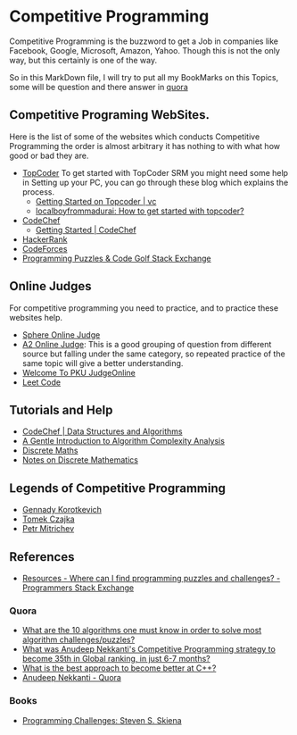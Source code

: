 # Competitive Programming #

Competitive Programming is the buzzword to get a Job in companies like Facebook, Google, Microsoft, Amazon, Yahoo. Though this is not the only way, but this certainly is one of the way.

So in this MarkDown file, I will try to put all my BookMarks on this Topics, some will be question and there answer in [quora](http://www.quora.com)

## Competitive Programing WebSites. ##
Here is the list of some of the websites which conducts Competitive Programming the order is almost arbitrary it has nothing to with what how good or bad they are.

* [TopCoder](http://www.topcoder.com/)
To get started with TopCoder SRM you might need some help in Setting up your PC, you can go through these blog which explains the process. 
    -   [Getting Started on Topcoder | vc](http://thevc.wordpress.com/2008/02/27/getting-started-on-topcoder/)
    -   [localboyfrommadurai: How to get started with topcoder?](http://localboyfrommadurai.blogspot.in/2011/12/new-to-topcoder.html)
* [CodeChef](http://www.codechef.com/)
    - [Getting Started | CodeChef](http://www.codechef.com/getting-started)
* [HackerRank](https://www.hackerrank.com/)
* [CodeForces](http://codeforces.com/)
* [Programming Puzzles & Code Golf Stack Exchange ](http://codegolf.stackexchange.com/)

## Online Judges ##
For competitive programming you need to practice, and to practice these websites help.

* [Sphere Online Judge](http://www.spoj.com/problems/classical/sort=-6)
* [A2 Online Judge](http://ahmed-aly.com/Categories.jsp): This is a good grouping of question from different source but falling under the same category, so repeated practice of the same topic will give a better understanding.
* [Welcome To PKU JudgeOnline](http://poj.org/)
* [Leet Code ](https://leetcode.com/)

## Tutorials and Help ##

* [CodeChef | Data Structures and Algorithms](http://discuss.codechef.com/questions/48877/data-structures-and-algorithms)
* [A Gentle Introduction to Algorithm Complexity Analysis ](http://discrete.gr/complexity/)
* [Discrete Maths](http://ocw.nctu.edu.tw/upload/classbfs121003182131040.pdf)
* [Notes on Discrete Mathematics](http://cs-www.cs.yale.edu/homes/aspnes/classes/202/notes.pdf)


## Legends of Competitive Programming ##

* [Gennady Korotkevich](http://en.wikipedia.org/wiki/Gennady_Korotkevich)
* [Tomek Czajka](http://community.topcoder.com/tc?module=MemberProfile&cr=144400)
* [Petr Mitrichev](http://en.wikipedia.org/wiki/Petr_Mitrichev)

## References ##

* [Resources - Where can I find programming puzzles and challenges? - Programmers Stack Exchange](http://programmers.stackexchange.com/questions/756/where-can-i-find-programming-puzzles-and-challenges/764#764)

### Quora ###
* [What are the 10 algorithms one must know in order to solve most algorithm challenges/puzzles? ](http://www.quora.com/What-are-the-10-algorithms-one-must-know-in-order-to-solve-most-algorithm-challenges-puzzles)
* [What was Anudeep Nekkanti's Competitive Programming strategy to become 35th in Global ranking, in just 6-7 months?](http://www.quora.com/What-was-Anudeep-Nekkantis-Competitive-Programming-strategy-to-become-35th-in-Global-ranking-in-just-6-7-months)
* [What is the best approach to become better at C++?](http://www.quora.com/What-is-the-best-approach-to-become-better-at-C++)
* [Anudeep Nekkanti - Quora](http://www.quora.com/Anudeep-Nekkanti)

### Books ###

* [Programming Challenges: Steven S. Skiena](http://books.google.co.in/books?id=NN8J9xId7gkC&dq=Programming+Challenges&hl=en&sa=X&ei=weHHU_6aOoTIuAT6sYIg&ved=0CBwQ6AEwAA)



